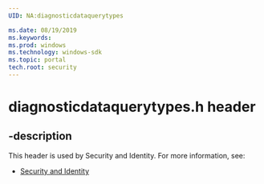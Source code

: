 ```yaml
---
UID: NA:diagnosticdataquerytypes

ms.date: 08/19/2019
ms.keywords: 
ms.prod: windows
ms.technology: windows-sdk
ms.topic: portal
tech.root: security
---
```


# diagnosticdataquerytypes.h header


## -description


This header is used by Security and Identity. For more information, see:

- [Security and Identity](../_security/index.md)


